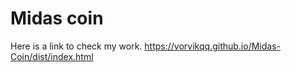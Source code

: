# Midas coin
Here is a link to check my work. https://vorvikqq.github.io/Midas-Coin/dist/index.html

